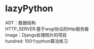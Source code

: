 # lazyPython
ADT：数据结构<br/>
HTTP_SERVER:基于wsgi协议的http服务器<br/>
image：Django处理照片的项目<br/>
hundred: 100个python算法练习
